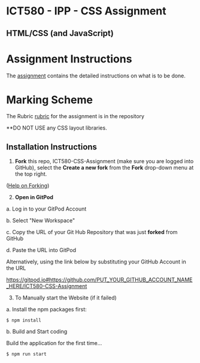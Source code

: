 # ICT580 - IPP - CSS Assignment
## HTML/CSS (and JavaScript)

# Assignment Instructions
The [assignment](assignment.md) contains the detailed instructions on what is to be done.

# Marking Scheme
The Rubric [rubric](rubric.md) for the assignment is in the repository

**DO NOT USE any CSS layout libraries. 

## Installation Instructions

1. **Fork** this repo, ICT580-CSS-Assignment (make sure you are logged into GitHub), select the **Create a new fork** from
the **Fork** drop-down menu at the top right.

([Help on Forking](https://github.com/macloo/github-howto-and-github-desktop/tree/master/forking_and_cloning)) 
 
2. **Open in GitPod** 

  a. Log in to your GitPod Account
  
  b. Select "New Workspace"
  
  c. Copy the URL of your Git Hub Repository that was just **forked** from GitHub
  
  d. Paste the URL into GitPod
  
Alternatively, using the link below by substituting your GitHub Account in the URL

https://gitpod.io#https://github.com/PUT_YOUR_GITHUB_ACCOUNT_NAME_HERE/ICT580-CSS-Assignment

3. To Manually start the Website (if it failed)

  a. Install the npm packages first:
  
  ```
  $ npm install
  ```

  b. Build and Start coding

  Build the application for the first time...

  ```
  $ npm run start
  ```
